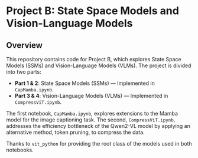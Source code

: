 # Project B: State Space Models and Vision-Language Models

## Overview
This repository contains code for Project B, which explores State Space Models (SSMs) and Vision-Language Models (VLMs). The project is divided into two parts:

- **Part 1 & 2**: State Space Models (SSMs) — Implemented in `CapMamba.ipynb`.
- **Part 3 & 4**: Vision-Language Models (VLMs) — Implemented in `CompressViT.ipynb`.

The first notebook, `CapMamba.ipynb`, explores extensions to the Mamba model for the image captioning task. The second, `CompressViT.ipynb`, addresses the efficiency bottleneck of the Qwen2-VL model by applying an alternative method, token pruning, to compress the data.

Thanks to `vit_python` for providing the root class of the models used in both notebooks.
